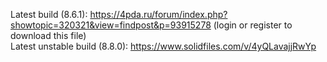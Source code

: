 Latest build (8.6.1): https://4pda.ru/forum/index.php?showtopic=320321&view=findpost&p=93915278 (login or register to download this file)<br/>
Latest unstable build (8.8.0): https://www.solidfiles.com/v/4yQLavajjRwYp

